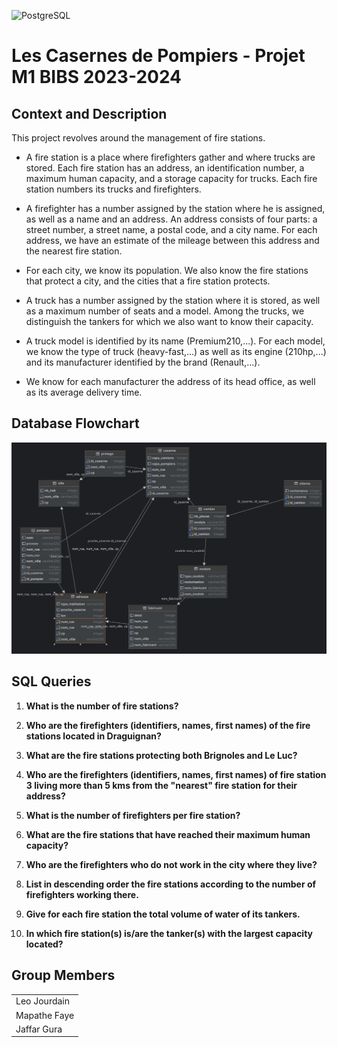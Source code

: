 ![PostgreSQL](https://img.shields.io/badge/PostgreSQL-14.9-blue)
# Les Casernes de Pompiers - Projet M1 BIBS 2023-2024

## Context and Description

This project revolves around the management of fire stations. 

- A fire station is a place where firefighters gather and where trucks are stored. Each fire station has an address, an identification number, a maximum human capacity, and a storage capacity for trucks. Each fire station numbers its trucks and firefighters.

- A firefighter has a number assigned by the station where he is assigned, as well as a name and an address. An address consists of four parts: a street number, a street name, a postal code, and a city name. For each address, we have an estimate of the mileage between this address and the nearest fire station.

- For each city, we know its population. We also know the fire stations that protect a city, and the cities that a fire station protects.

- A truck has a number assigned by the station where it is stored, as well as a maximum number of seats and a model. Among the trucks, we distinguish the tankers for which we also want to know their capacity.

- A truck model is identified by its name (Premium210,...). For each model, we know the type of truck (heavy-fast,...) as well as its engine (210hp,...) and its manufacturer identified by the brand (Renault,...).

- We know for each manufacturer the address of its head office, as well as its average delivery time.

## Database Flowchart

![Flowchart](./2.png)

## SQL Queries

1. **What is the number of fire stations?**

2. **Who are the firefighters (identifiers, names, first names) of the fire stations located in Draguignan?**

3. **What are the fire stations protecting both Brignoles and Le Luc?**

4. **Who are the firefighters (identifiers, names, first names) of fire station 3 living more than 5 kms from the "nearest" fire station for their address?**

5. **What is the number of firefighters per fire station?**

6. **What are the fire stations that have reached their maximum human capacity?**

7. **Who are the firefighters who do not work in the city where they live?**

8. **List in descending order the fire stations according to the number of firefighters working there.**

9. **Give for each fire station the total volume of water of its tankers.**

10. **In which fire station(s) is/are the tanker(s) with the largest capacity located?**

## Group Members

|       |
| ----------- |
| Leo Jourdain   |
| Mapathe Faye   |
| Jaffar Gura   |

